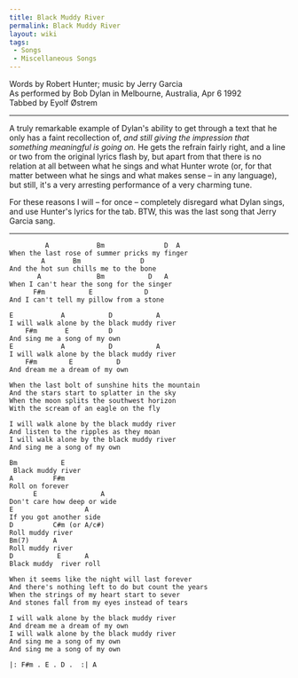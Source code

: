 ```yaml
---
title: Black Muddy River
permalink: Black Muddy River
layout: wiki
tags:
 - Songs
 - Miscellaneous Songs
---
```


Words by Robert Hunter; music by Jerry Garcia  
As performed by Bob Dylan in Melbourne, Australia, Apr 6 1992  
Tabbed by Eyolf Østrem

* * * * *

A truly remarkable example of Dylan's ability to get through a text that
he only has a faint recollection of, *and still giving the impression
that something meaningful is going on.* He gets the refrain fairly
right, and a line or two from the original lyrics flash by, but apart
from that there is no relation at all between what he sings and what
Hunter wrote (or, for that matter between what he sings and what makes
sense – in any language), but still, it's a very arresting performance
of a very charming tune.

For these reasons I will – for once – completely disregard what Dylan
sings, and use Hunter's lyrics for the tab. BTW, this was the last song
that Jerry Garcia sang.

* * * * *

             A            Bm               D  A
    When the last rose of summer pricks my finger
            A       Bm               D
    And the hot sun chills me to the bone
           A              Bm           D   A
    When I can't hear the song for the singer
          F#m           E             D
    And I can't tell my pillow from a stone

    E            A           D           A
    I will walk alone by the black muddy river
        F#m       E          D
    And sing me a song of my own
    E            A           D           A
    I will walk alone by the black muddy river
        F#m        E           D
    And dream me a dream of my own

    When the last bolt of sunshine hits the mountain
    And the stars start to splatter in the sky
    When the moon splits the southwest horizon
    With the scream of an eagle on the fly

    I will walk alone by the black muddy river
    And listen to the ripples as they moan
    I will walk alone by the black muddy river
    And sing me a song of my own

    Bm           E
     Black muddy river
    A          F#m
    Roll on forever
          E                A
    Don't care how deep or wide
    E                  A
    If you got another side
    D          C#m (or A/c#)
    Roll muddy river
    Bm(7)      A
    Roll muddy river
    D           E      A
    Black muddy  river roll

    When it seems like the night will last forever
    And there's nothing left to do but count the years
    When the strings of my heart start to sever
    And stones fall from my eyes instead of tears

    I will walk alone by the black muddy river
    And dream me a dream of my own
    I will walk alone by the black muddy river
    And sing me a song of my own
    And sing me a song of my own

    |: F#m . E . D .  :| A
